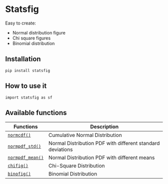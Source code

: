# Statsfig

Easy to create:

- Normal distribution figure
- Chi square figures
- Binomial distribution

## Installation

```
pip install statsfig
```

## How to use it

```
import statsfig as sf
```

## Available functions

| Functions                                                                                        | Description                                                |
| ------------------------------------------------------------------------------------------------ | ---------------------------------------------------------- |
| [`normcdf()`](https://github.com/shinokada/statsfig/blob/master/doc/normal.md#normcdf)           | Cumulative Normal Distribution                             |
| [`normpdf_std()`](https://github.com/shinokada/statsfig/blob/master/doc/normal.md#normpdf_std)   | Normal Distribution PDF with different standard deviations |
| [`normpdf_mean()`](https://github.com/shinokada/statsfig/blob/master/doc/normal.md#normpdf_mean) | Normal Distribution PDF with different means               |
| [`chifig()`](https://github.com/shinokada/statsfig/blob/master/doc/chisquare.md)                 | Chi-Square Distribution                                    |
| [`binofig()`](https://github.com/shinokada/statsfig/blob/master/doc/binomial.md)                 | Binomial Distribution                                      |
